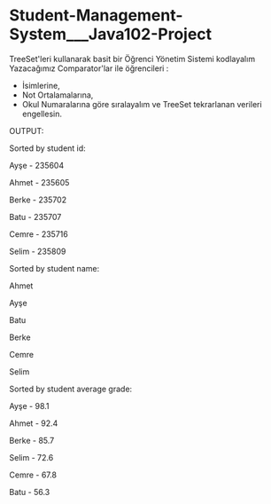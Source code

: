 # Student-Management-System___Java102-Project
TreeSet'leri kullanarak basit bir Öğrenci Yönetim Sistemi kodlayalım
Yazacağımız Comparator'lar ile öğrencileri :
* İsimlerine,
* Not Ortalamalarına, 
* Okul Numaralarına göre sıralayalım ve TreeSet tekrarlanan verileri engellesin.

OUTPUT:

Sorted by student id:

Ayşe - 235604

Ahmet - 235605

Berke - 235702

Batu - 235707

Cemre - 235716

Selim - 235809

Sorted by student name:

Ahmet

Ayşe

Batu

Berke

Cemre

Selim

Sorted by student average grade:

Ayşe - 98.1

Ahmet - 92.4

Berke - 85.7

Selim - 72.6

Cemre - 67.8

Batu - 56.3
